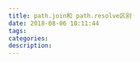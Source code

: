 ```yaml
---
title: path.join和 path.resolve区别
date: 2018-08-06 10:11:44
tags:
categories:
description:
---
```


<!-- more -->
<!-- markdownlint-disable MD041 MD002-->
